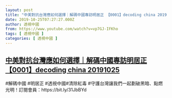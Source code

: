 ```yaml
---
layout: post
title: "中美對抗台灣應如何選擇｜解碼中國專訪明居正 【0001】decoding china 20191025"
date: 2019-10-25T07:27:27.000Z
author: 透視中國
from: https://www.youtube.com/watch?v=vp7GJ-IFKho
tags: [ 透視中國 ]
categories: [ 透視中國 ]
---
```

<!--1571988447000-->
[中美對抗台灣應如何選擇｜解碼中國專訪明居正 【0001】decoding china 20191025](https://www.youtube.com/watch?v=vp7GJ-IFKho)
------

<div>
#解碼中國 #明居正 #透視中國#清除紅毒 #守護台灣讓我們一起劃破黑暗、點燃光明！訂閱會員：https://bit.ly/31JbBYd
</div>
